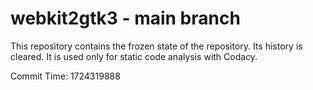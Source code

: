 # webkit2gtk3 - main branch

This repository contains the frozen state of the repository.
Its history is cleared. It is used only for static code
analysis with Codacy.

Commit Time: 1724319888